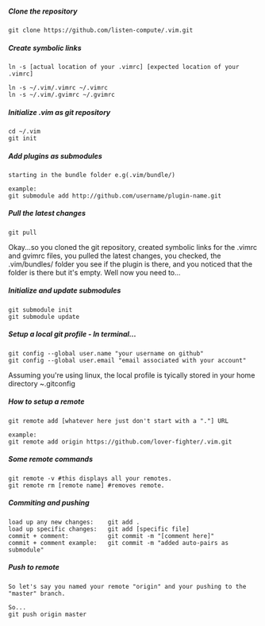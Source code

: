 <h5>Clone the repository</h5>

	git clone https://github.com/listen-compute/.vim.git


<h5>Create symbolic links</h5>

	ln -s [actual location of your .vimrc] [expected location of your .vimrc]

	ln -s ~/.vim/.vimrc ~/.vimrc
	ln -s ~/.vim/.gvimrc ~/.gvimrc


<h5>Initialize .vim as git repository</h5>

	cd ~/.vim
	git init


<h5>Add plugins as submodules</h5>

	starting in the bundle folder e.g(.vim/bundle/)

	example:
	git submodule add http://github.com/username/plugin-name.git


<h5>Pull the latest changes</h5>

	git pull 


Okay...so you cloned the git repository, created symbolic links for the .vimrc and gvimrc files, you pulled the latest changes, you checked, the .vim/bundles/ folder you see if the plugin is there, and you noticed that the folder is there but it's empty. Well now you need to...


<h5>Initialize and update submodules</h5>

	git submodule init
	git submodule update

  
<h5>Setup a local git profile - In terminal...</h5>

	git config --global user.name "your username on github"
	git config --global user.email "email associated with your account"

Assuming you're using linux, the local profile is tyically stored in your home directory ~.gitconfig


<h5>How to setup a remote</h5>
	
	git remote add [whatever here just don't start with a "."] URL
	
	example:
	git remote add origin https://github.com/lover-fighter/.vim.git 


<h5>Some remote commands</h5>

	git remote -v #this displays all your remotes.
	git remote rm [remote name] #removes remote.


<h5>Commiting and pushing</h5>

	load up any new changes: 	git add .
	load up specific changes:	git add [specific file]
	commit + comment:		    git commit -m "[comment here]"
	commit + comment example:	git commit -m "added auto-pairs as submodule"
	

<h5>Push to remote</h5>

	So let's say you named your remote "origin" and your pushing to the "master" branch.

	So...
	git push origin master
